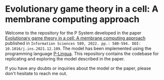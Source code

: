 # Evolutionary game theory in a cell: A membrane computing approach

Welcome to the repository for the P System developed in the paper [Evolutionary game theory in a cell: A membrane computing approach](https://www.sciencedirect.com/science/article/abs/pii/S002002552101330X) published in `Information Sciences 589, 2022. pp.: 580-594. DOI: 10.1016/j.ins.2021.12.109`. The model has been implemented using the programming language [P-Lingua](http://www.p-lingua.org/wiki/index.php/Main_Page). This repository contains the codebase for replicating and exploring the model described in the paper.

If you have any doubts or inquiries about the model or the paper, please don't hesitate to reach me out.
